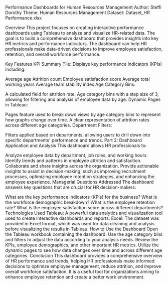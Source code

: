 Performance Dashboards for Human Resources Management
Author: Steffi Dorothy
Theme: Human Resources Management
Dataset: Dataset_HR Performance.xlsx

Overview
This project focuses on creating interactive performance dashboards using Tableau to analyze and visualize HR-related data. The goal is to build a comprehensive dashboard that provides insights into key HR metrics and performance indicators. The dashboard can help HR professionals make data-driven decisions to improve employee satisfaction, retention, and overall workforce performance.

Key Features
KPI Summary Tile: Displays key performance indicators (KPIs) including:

Average age
Attrition count
Employee satisfaction score
Average total working years
Average team stability index
Age Category Bins:

A calculated field for attrition rate.
Age category bins with a step size of 3, allowing for filtering and analysis of employee data by age.
Dynamic Pages in Tableau:

Pages feature used to break down views by age category bins to represent how graphs change over time.
A clear representation of attrition rates across different age categories.
Department Filters:

Filters applied based on departments, allowing users to drill down into specific departments' performance and trends.
Part 2: Dashboard Application and Analysis
This dashboard allows HR professionals to:

Analyze employee data by department, job roles, and working hours.
Identify trends and patterns in employee attrition and satisfaction.
Collaborate and share insights across the organization.
Provide actionable insights to assist in decision-making, such as improving recruitment processes, optimizing employee retention strategies, and enhancing the employee experience.
Managerial Questions Addressed
The dashboard answers key questions that are crucial for HR decision-makers:

What are the key performance indicators (KPIs) for the business?
What is the workforce demographic breakdown?
What is the employee retention rate?
What is the employee satisfaction score across different departments?
Technologies Used
Tableau: A powerful data analytics and visualization tool used to create interactive dashboards and reports.
Excel: The dataset was provided in Excel format, which was used for data cleaning and analysis before visualizing the results in Tableau.
How to Use the Dashboard
Open the Tableau workbook containing the dashboard.
Use the age category bins and filters to adjust the data according to your analysis needs.
Review the KPIs, employee demographics, and other important HR metrics.
Utilize the dynamic pages to see how data changes over time and across different age categories.
Conclusion
This dashboard provides a comprehensive overview of HR performance and trends, helping HR professionals make informed decisions to optimize employee management, reduce attrition, and improve overall workforce satisfaction. It is a useful tool for organizations aiming to enhance employee retention and create a better work environment.
